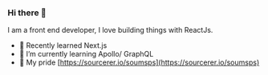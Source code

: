 ### Hi there 👋

I am a front end developer, I love building things with ReactJs.

- 🔭 Recently learned Next.js
- 🌱 I’m currently learning Apollo/ GraphQL
- 👼 My pride [https://sourcerer.io/soumsps](https://sourcerer.io/soumsps)

<!--
**soumsps/soumsps** is a ✨ _special_ ✨ repository because its `README.md` (this file) appears on your GitHub profile.

Here are some ideas to get you started:

- 🔭 I’m currently working on ...
- 🌱 I’m currently learning ...
- 👯 I’m looking to collaborate on ...
- 🤔 I’m looking for help with ...
- 💬 Ask me about ...
- 📫 How to reach me: ...
- 😄 Pronouns: ...
- ⚡ Fun fact: ...
-->
